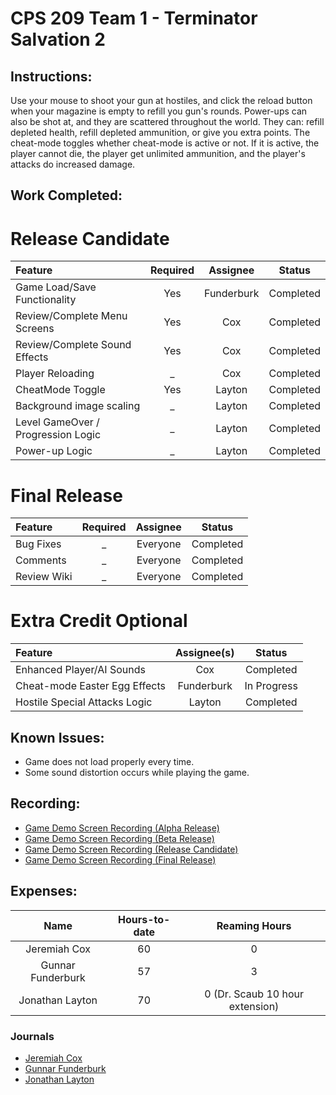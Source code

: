 # CPS 209 Team 1 - Terminator Salvation 2  

## Instructions: 
Use your mouse to shoot your gun at hostiles, and click the reload button when your magazine is empty to refill you gun's rounds. Power-ups can also be shot at, and they are scattered throughout the world. They can: refill depleted health, refill depleted ammunition, or give you extra points.  The cheat-mode toggles whether cheat-mode is active or not. If it is active, the player cannot die, the player get unlimited ammunition, and the player's attacks do increased damage.


## Work Completed: 
# Release Candidate
|   Feature  | Required |  Assignee | Status|
|:--------|:------------:|:------------:|:-----:|
| Game Load/Save Functionality | Yes | Funderburk |  Completed |
| Review/Complete Menu Screens | Yes | Cox |  Completed |
| Review/Complete Sound Effects | Yes | Cox | Completed |
| Player Reloading | _ | Cox |  Completed |
| CheatMode Toggle | Yes | Layton |  Completed |
| Background image scaling | _ | Layton |  Completed |
| Level GameOver / Progression Logic | _ | Layton |  Completed |
| Power-up Logic | _ | Layton |  Completed |


# Final Release
|   Feature  | Required |  Assignee | Status|
|:--------|:------------:|:------------:|:-----:|  
|Bug Fixes | _ | Everyone |  Completed |
|Comments | _ | Everyone |  Completed |
|Review Wiki | _ | Everyone |  Completed |


# Extra Credit Optional
|   Feature  |  Assignee(s) | Status|
|:--------|:------------:|:-----:|  
| Enhanced Player/AI Sounds | Cox |  Completed |
| Cheat-mode Easter Egg Effects | Funderburk |  In Progress | 
| Hostile Special Attacks Logic | Layton |  Completed |


## Known Issues: 
- Game does not load properly every time.
- Some sound distortion occurs while playing the game.

## Recording: 

- [Game Demo Screen Recording (Alpha Release)](https://youtu.be/4OJjVRsCHcA)
- [Game Demo Screen Recording (Beta Release)](https://youtu.be/5D6LID1TyRE)
- [Game Demo Screen Recording (Release Candidate)](https://youtu.be/rEbC_lDRkyA)
- [Game Demo Screen Recording (Final Release)](https://youtu.be/SpS4O1zIyo4)


## Expenses: 

|    Name      | Hours-to-date | Reaming Hours |
|:------------:|:-------------:|:-------------:|
|Jeremiah Cox  |  60         |   0        |
|Gunnar Funderburk | 57  |  3  |
|Jonathan Layton  |  70   |  0 (Dr. Scaub 10 hour extension) |

### Journals
- [Jeremiah Cox](https://github.com/gfunderburk/cps209/wiki/Journal_Cox)
- [Gunnar Funderburk](https://github.com/gfunderburk/cps209/wiki/Journal_Funderburk)
- [Jonathan Layton](https://github.com/gfunderburk/cps209/wiki/Journal_Layton)
